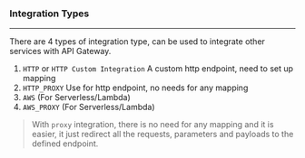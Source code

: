 ### Integration Types

---

There are 4 types of integration type, can be used to integrate other services with API Gateway.

1. `HTTP` or `HTTP Custom Integration` A custom http endpoint, need to set up mapping
2. `HTTP_PROXY` Use for http endpoint, no needs for any mapping
3. `AWS` (For Serverless/Lambda)
4. `AWS_PROXY` (For Serverless/Lambda)

> With `proxy` integration, there is no need for any mapping and it is easier, it just redirect all the requests, parameters and payloads to the defined endpoint.
